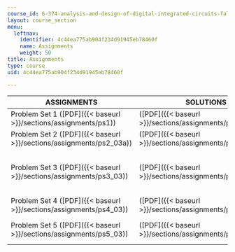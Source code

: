 ```yaml
---
course_id: 6-374-analysis-and-design-of-digital-integrated-circuits-fall-2003
layout: course_section
menu:
  leftnav:
    identifier: 4c44ea775ab904f234d91945eb78460f
    name: Assignments
    weight: 50
title: Assignments
type: course
uid: 4c44ea775ab904f234d91945eb78460f

---
```


| ASSIGNMENTS | SOLUTIONS | SUPPORTING FILES |
| --- | --- | --- |
| Problem Set 1 ([PDF]({{< baseurl >}}/sections/assignments/ps1)) | ([PDF]({{< baseurl >}}/sections/assignments/ps1_03_sol)) | Problem Set 1 FAQ ([PDF]({{< baseurl >}}/sections/assignments/ps1_faq)) |
| Problem Set 2 ([PDF]({{< baseurl >}}/sections/assignments/ps2_03a)) | ([PDF]({{< baseurl >}}/sections/assignments/ps2_03_sola)) | Problem Set 2 FAQ ([PDF]({{< baseurl >}}/sections/assignments/ps2faq)) |
| Problem Set 3 ([PDF]({{< baseurl >}}/sections/assignments/ps3_03)) | ([PDF]({{< baseurl >}}/sections/assignments/ps3_03_sol)) | Problem Set 3 FAQ ([PDF]({{< baseurl >}}/sections/assignments/ps3_faq))  {{< br >}}  {{< br >}}Process Parameters, 0.25µm CMOS ([PDF]({{< baseurl >}}/sections/assignments/processparam)) |
| Problem Set 4 ([PDF]({{< baseurl >}}/sections/assignments/ps4_03)) | ([PDF]({{< baseurl >}}/sections/assignments/ps4_03_sol)) | Problem Set 4 FAQ ([PDF]({{< baseurl >}}/sections/assignments/ps4_faq)) |
| Problem Set 5 ([PDF]({{< baseurl >}}/sections/assignments/ps5_03)) | ([PDF]({{< baseurl >}}/sections/assignments/ps5_03_sol)) | Process Parameters, 0.25µm CMOS ([PDF]({{< baseurl >}}/sections/assignments/processparam))